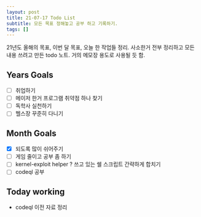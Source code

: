 ```yaml
---
layout: post
title: 21-07-17 Todo List
subtitle: 모든 목표 정해놓고 공부 하고 기록하기.
tags: []
---
```


21년도 올해의 목표, 이번 달 목표, 오늘 한 작업들 정리. 사소한거 전부 정리하고 모든 내용 쓰려고 만든 todo 노트. 거의 메모장 용도로 사용될 듯 함.

## Years Goals
- [ ] 취업하기
- [ ] 메이저 한거 프로그램 취약점 하나 찾기
- [ ] 독학사 실천하기
- [ ] 헬스장 꾸준히 다니기

## Month Goals
- [X] 되도록 많이 쉬어주기
- [ ] 게임 줄이고 공부 좀 하기
- [ ] kernel-exploit helper ? 쓰고 있는 쉘 스크립트 간략하게 합치기
- [ ] codeql 공부

## Today working
- codeql 이전 자료 정리
